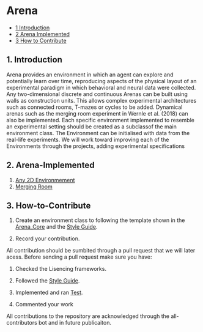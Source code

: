 # Arena

* [1 Introduction](#1-Introduction)
* [2 Arena Implemented](#2-Arena-Implemented)
* [3 How to Contribute](#3-How-to-Contribute)

## 1. Introduction

Arena provides an environment in which an agent can explore and potentially learn
over time, reproducing aspects of the physical layout of an experimental paradigm in which behavioral
and neural data were collected. Any two-dimensional discrete and continuous Arenas can be built
using walls as construction units. This allows complex experimental architectures such as connected rooms, T-mazes
or cycles to be added. Dynamical arenas such as the merging room experiment in Wernle et
al. (2018) can also be implemented. Each specific environment implemented to resemble an experimental setting should be created as a subclassof the main environment class. The Environment can be initialised with data from the real-life experiments. We will work toward improving each of
the Environments through the projects, adding experimental specifications

## 2. Arena-Implemented

1. [Any 2D Environmement](https://github.com/ClementineDomine/NeuralPlayground/blob/main/neuralplayground/arenas/simple2d.py)
2. [Merging Room](https://github.com/ClementineDomine/NeuralPlayground/blob/main/neuralplayground/arenas/connected_rooms.py)

## 3. How-to-Contribute

1. Create an environment class to following the template shown in the [Arena_Core](https://github.com/ClementineDomine/NeuralPlayground/blob/main/neuralplayground/arenas/arena_core.py) and the [Style Guide](https://github.com/ClementineDomine/NeuralPlayground/tree/main/documents/style_guide.md). 

2. Record your contribution.

All contribution should be sumbited through a pull request that we will later acess. 
Before sending a pull request make sure you have: 

1. Checked the Lisencing frameworks. 

2. Followed the [Style Guide](https://github.com/ClementineDomine/NeuralPlayground/tree/main/documents/style_guide.md).

3. Implemented and ran [Test](https://github.com/ClementineDomine/NeuralPlayground/tree/main/neuralplayground/tests).

4. Commented your work 
    
All contributions to the repository are acknowledged through the all-contributors bot and in future publicaiton.

